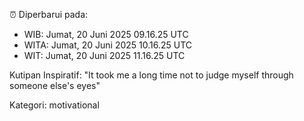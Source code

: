 ⏰ Diperbarui pada:
- WIB: Jumat, 20 Juni 2025 09.16.25 UTC
- WITA: Jumat, 20 Juni 2025 10.16.25 UTC
- WIT: Jumat, 20 Juni 2025 11.16.25 UTC

Kutipan Inspiratif:
"It took me a long time not to judge myself through someone else's eyes"


Kategori: motivational

